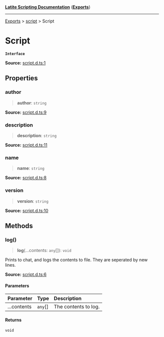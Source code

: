 [**Latite Scripting Documentation**](../../README.md) ([**Exports**](../../exports.md))

---

[Exports](../../exports.md) > [script](../index.md) > Script

# Script

**`Interface`**

**Source:** [script.d.ts:1](https://github.com/LatiteScripting/latitescripting.github.io/blob/b8f7d69/definitions/script.d.ts#L1)

## Properties

### author

> **author**: `string`

**Source:** [script.d.ts:9](https://github.com/LatiteScripting/latitescripting.github.io/blob/b8f7d69/definitions/script.d.ts#L9)

### description

> **description**: `string`

**Source:** [script.d.ts:11](https://github.com/LatiteScripting/latitescripting.github.io/blob/b8f7d69/definitions/script.d.ts#L11)

### name

> **name**: `string`

**Source:** [script.d.ts:8](https://github.com/LatiteScripting/latitescripting.github.io/blob/b8f7d69/definitions/script.d.ts#L8)

### version

> **version**: `string`

**Source:** [script.d.ts:10](https://github.com/LatiteScripting/latitescripting.github.io/blob/b8f7d69/definitions/script.d.ts#L10)

## Methods

### log()

> **log**(...contents: `any`[]): `void`

Prints to chat, and logs the contents to file. They are seperated by new lines.

**Source:** [script.d.ts:6](https://github.com/LatiteScripting/latitescripting.github.io/blob/b8f7d69/definitions/script.d.ts#L6)

#### Parameters

| Parameter   | Type    | Description          |
| :---------- | :------ | :------------------- |
| ...contents | `any`[] | The contents to log. |

#### Returns

`void`
